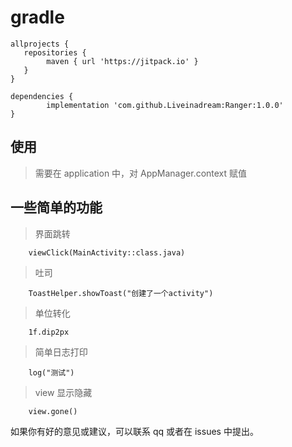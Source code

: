 # gradle


```
allprojects {
   repositories {
        maven { url 'https://jitpack.io' }
   }
}
```
```
dependencies {
        implementation 'com.github.Liveinadream:Ranger:1.0.0'
}
```

## 使用

> 需要在 application 中，对 AppManager.context 赋值

## 一些简单的功能

> 界面跳转
```
    viewClick(MainActivity::class.java)
```

> 吐司

```
    ToastHelper.showToast("创建了一个activity")
```

> 单位转化

```
    1f.dip2px
```

>简单日志打印

```
    log("测试")
```

>view 显示隐藏
```
    view.gone()
```

如果你有好的意见或建议，可以联系 qq 或者在 issues 中提出。
